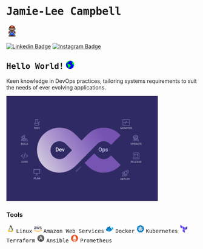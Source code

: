# <samp>Jamie-Lee Campbell</samp>
<img src="https://github.com/Jamie-Lee-Campbell/Jamie-Lee-Campbell/blob/main/assets/mario_hello_big.gif" width="30">

[![Linkedin Badge](https://img.shields.io/badge/LinkedIn-%230077B5.svg?&style=flat-square&logo=linkedin&logoColor=white&color=071A2C&link=https://www.linkedin.com/in/jamie-lee-campbell-8b1269235/)](https://www.linkedin.com/in/jamie-lee-campbell-8b1269235/)
[![Instagram Badge](https://img.shields.io/badge/Instagram-%23E4405F.svg?&style=flat-square&logo=instagram&logoColor=white&color=071A2C&link=https://www.instagram.com/jay_leec/)](https://www.instagram.com/jay_leec/)

## <samp>Hello World!</samp> <img src="https://github.com/Jamie-Lee-Campbell/Jamie-Lee-Campbell/blob/main/assets/earth.gif" width="22px">

Keen knowledge in DevOps practices, tailoring systems requirements to suit the needs of ever evolving applications.

<img src="https://github.com/Jamie-Lee-Campbell/Jamie-Lee-Campbell/blob/main/assets/DevOps-anatomy.jpg" width="400px">

### Tools
<img src="https://github.com/Jamie-Lee-Campbell/Jamie-Lee-Campbell/blob/main/assets/icons8-linux.gif" width="22px"> <samp>Linux</samp>
<img src="https://github.com/Jamie-Lee-Campbell/Jamie-Lee-Campbell/blob/main/assets/icons8-amazon-web-services-48.png" width="22px"> <samp>Amazon Web Services</samp>
<img src="https://github.com/Jamie-Lee-Campbell/Jamie-Lee-Campbell/blob/main/assets/icons8-docker-48.png" width="22px"> <samp>Docker</samp>
<img src="https://github.com/Jamie-Lee-Campbell/Jamie-Lee-Campbell/blob/main/assets/icons8-kubernetes-48.png" width="22px"> <samp>Kubernetes</samp>
<img src="https://github.com/Jamie-Lee-Campbell/Jamie-Lee-Campbell/blob/main/assets/icons8-terraform-48.png" width="22px"> <samp>Terraform</samp>
<img src="https://github.com/Jamie-Lee-Campbell/Jamie-Lee-Campbell/blob/main/assets/icons8-ansible-48.png" width="22px"> <samp>Ansible</samp>
<img src="https://github.com/Jamie-Lee-Campbell/Jamie-Lee-Campbell/blob/main/assets/icons8-prometheus-48.png" width="22px"> <samp>Prometheus</samp>
